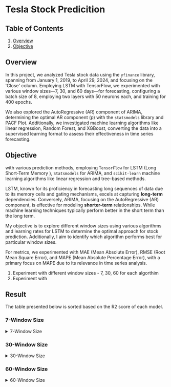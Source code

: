 # Tesla Stock Predicition

## Table of Contents

1) [Overview](#overview)
2) [Objective](#objective)

## Overview


In this project, we analyzed Tesla stock data using the `yfinance` library, spanning from January 1, 2019, to April 29, 2024, and focusing on the 'Close' column. Employing LSTM with TensorFlow, we experimented with various window sizes—7, 30, and 60 days—for forecasting, configuring a batch size of 8, employing two layers with 50 neurons each, and training for 400 epochs.

We also explored the AutoRegressive (AR) component of ARIMA, determining the optimal AR component (p) with the `statsmodels` library and PACF Plot. Additionally, we investigated machine learning algorithms like linear regression, Random Forest, and XGBoost, converting the data into a supervised learning format to assess their effectiveness in time series forecasting.


## Objective
with various prediction methods, employing `TensorFlow` for LSTM (Long Short-Term Memory ), `Statsmodels` for ARIMA, and `scikit-learn` machine learning algorithms like linear regression and tree-based methods. 

LSTM, known for its proficiency in forecasting long sequences of data due to its memory cells and gating mechanisms, excels at capturing **long-term** dependencies. Conversely, ARIMA, focusing on the AutoRegressive (AR) component, is effective for modeling **shorter-term** relationships. While machine learning techniques typically perform better in the short term than the long term.

My objective is to explore different window sizes using various algorithms and learning rates for LSTM to determine the optimal approach for stock prediction. Additionally, I aim to identify which algorithm performs best for particular window sizes.

For metrics, we experimented with MAE (Mean Absolute Error), RMSE (Root Mean Square Error), and MAPE (Mean Absolute Percentage Error), with a primary focus on MAPE due to its relevance in time series analysis.
1) Experiment with different window sizes - 7, 30, 60 for each algorthim
2) Experiment with 

## Result

The table presented below is sorted based on the R2 score of each model.

### 7-Window Size

<details>
  <summary>7-Window Size</summary>
  
### ARIMA

| Model                  |    MAE    |   RMSE   |  MAPE (%) | 
|------------------------|-----------|----------|-----------|
| **ARIMA(7,1,0)**           |  4.987147 | 6.7420   | **2.28894**   |

### LSTM

| Model                  |    MAE    |   RMSE   |  MAPE (%) | 
|------------------------|-----------|----------|-----------|
| LR = 0.01              |    5.0593 |  6.8471  |   2.3312  |
| LR = 0.001             |    4.9757 |  6.7710  |   2.2895  |
| LR = 0.0001            |   5.4357  | 7.2619   | 2.5173    |

### Machine Learning Models

| Model                 |   MAE    |   RMSE   |  MAPE (%) |
|-----------------------|----------|----------|-----------|
| Linear Regression     |  4.9843   | 6.7427   |   2.2895   |
| Gradient Boosting     |  5.7921   |  7.5897   |   2.6958   |
| Extra Tree            |  5.8089   |  7.8397   |   2.7085  |
| Random Forest         |  6.116    |  8.1563   |   2.8719  |
| Ridge Regression      |  6.3457   |  8.2588   |   2.9281   |
| LightGBM (LGM)        |  6.3476   |  8.4223   |   2.9562  |
| CatBoost (CAT)        |  6.3637   |  8.5118   |   2.9580   |
| XGBoost (XGB)         |  6.4597   |  8.5951   |   2.9762   |
| Elastic Net           |  59.559   | 69.913    |   24.856   |

</details>

### 30-Window Size

<details>
  <summary>30-Window Size</summary>
  
### ARIMA

| Model                  |    MAE    |   RMSE   |  MAPE (%) | 
|------------------------|-----------|----------|-----------|
| ARIMA(30,1,0)          | 	5.2764    |  6.9429   |  2.4302  |

### LSTM

| Model                  |    MAE    |   RMSE   |  MAPE (%) | 
|------------------------|-----------|----------|-----------|
| **LR = 0.01**              |   4.94155 | 6.7306   |   **2.2712**  |
| LR = 0.001             |   4.9847  | 6.7892  | 	2.2907  |       
| LR = 0.0001            |   5.1551|  |  6.9886 |2.3981 |

### Machine Learning Models

| Model                 |   MAE    |   RMSE   |  MAPE (%) |
|-----------------------|----------|----------|-----------|
| Linear Regression     |  5.2877  | 6.9560    |   2.4366  |
| Gradient Boosting     |  5.7181  |  7.6020  |  2.6707   |
| Extra Tree            |  5.8089  |  8.0917  |   2.7830  |
| Random Forest         |  6.0941  |  7.9411    |   2.8527  |
| LightGBM (LGM)        |  6.2800  |  8.2970  |   2.9040  |
| Ridge Regression      |  6.3593  | 8.2356    |   2.9360  |
| XGBoost (XGB)         |  7.0187  |  9.1641  |  3.2768 |
| CatBoost (CAT)        |  7.9380  |  10.239 |   3.7377  |
| Elastic Net           | 56.7614   | 67.2448   |   	23.6125  |

</details>

### 60-Window Size

<details>
  <summary>60-Window Size</summary>
  
### ARIMA

| Model                  |    MAE    |   RMSE   |  MAPE (%) | 
|------------------------|-----------|----------|-----------|
| ARIMA(60,1,0)           | 5.4316	   | 7.1240 | 2.5042 |


### LSTM

| Model                  |    MAE    |   RMSE   |  MAPE (%) | 
|------------------------|-----------|----------|-----------|
| **LR = 0.01**              |    4.948	 |  6.7376    |  **2.2692** |
| LR = 0.001             |    4.955  |  6.770 	|  2.2849 |
| LR = 0.0001            |  5.2721   |  7.075 |  2.444  |

### Machine Learning Models

| Model                 |   MAE    |   RMSE   |  MAPE (%) |
|-----------------------|----------|----------|-----------|
| Linear Regression     |  5.5622  |  7.2369  |   2.5704  |
| Gradient Boosting     |  5.6747  |  7.4616  |   2.6456  |
| Random Forest         |  5.7565  |  7.6322  |   2.6943  |
| Extra Tree            |  6.111  |  7.9947   |   2.8482  |
| Ridge Regression      |  6.3595  |  8.1879  |   2.9454  |
| LightGBM (LGM)        |  6.4789  |  8.6404  |   2.9934  |
| XGBoost (XGB)         |  6.6262  |  8.9633  |   3.0705  |
| CatBoost (CAT)        |  8.7131  | 11.0934  |   4.0871  |
| Elastic Net           | 53.1747   |  63.679  |   22.055  |

</details>
